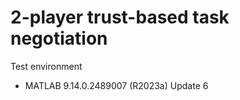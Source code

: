# 2-player trust-based task negotiation

Test environment
- MATLAB 9.14.0.2489007 (R2023a) Update 6
